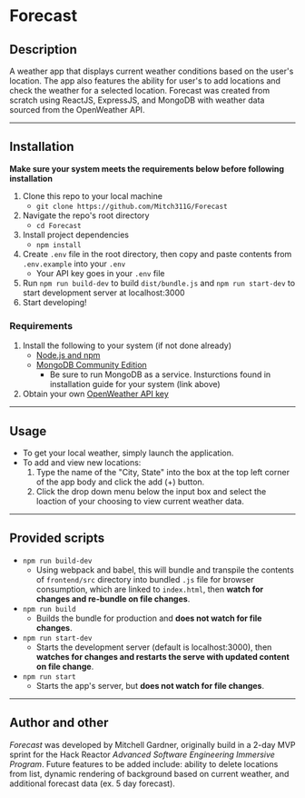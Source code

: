 # Forecast

## Description
A weather app that displays current weather conditions based on the user's location. The app also features the ability for user's to add locations and check the weather for a selected location. Forecast was created from scratch using ReactJS, ExpressJS, and MongoDB with weather data sourced from the OpenWeather API.
<!-- Insert photos/gifs here -->
---
## Installation
**Make sure your system meets the requirements below before following installation**
1. Clone this repo to your local machine
    - `git clone https://github.com/Mitch311G/Forecast`
2. Navigate the repo's root directory
    - `cd Forecast`
3. Install project dependencies
    - `npm install`
4. Create `.env` file in the root directory, then copy and paste contents from `.env.example` into your `.env`
    - Your API key goes in your `.env` file
5. Run `npm run build-dev` to build `dist/bundle.js` and `npm run start-dev` to start development server at localhost:3000
6. Start developing!

### Requirements
1. Install the following to your system (if not done already)
    - [Node.js and npm](https://nodejs.org/en/download/)
    - [MongoDB Community Edition](https://docs.mongodb.com/manual/installation/)
        - Be sure to run MongoDB as a service. Insturctions found in installation guide for your system (link above)
2. Obtain your own [OpenWeather API key](https://openweathermap.org/api)
---
## Usage
- To get your local weather, simply launch the application.
- To add and view new locations:
    1. Type the name of the "City, State" into the box at the top left corner of the app body and click the add (+) button.
    2. Click the drop down menu below the input box and select the loaction of your choosing to view current weather data.
<!-- Insert photos/gifs here -->
---
## Provided scripts
- `npm run build-dev`
    - Using webpack and babel, this will bundle and transpile the contents of `frontend/src` directory into bundled `.js` file for browser consumption, which are linked to `index.html`, then **watch for changes and re-bundle on file changes**.
- `npm run build`
    - Builds the bundle for production and **does not watch for file changes**.
- `npm run start-dev`
    - Starts the development server (default is localhost:3000), then **watches for changes and restarts the serve with updated content on file change**.
- `npm run start`
    - Starts the app's server, but **does not watch for file changes**.
---
## Author and other
*Forecast* was developed by Mitchell Gardner, originally build in a 2-day MVP sprint for the Hack Reactor *Advanced Software Engineering Immersive Program*. Future features to be added include: ability to delete locations from list, dynamic rendering of background based on current weather, and additional forecast data (ex. 5 day forecast).